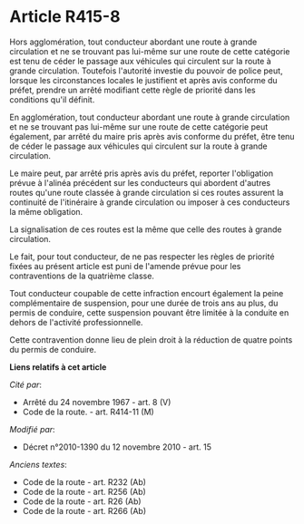 # Article R415-8

Hors agglomération, tout conducteur abordant une route à grande circulation et ne se trouvant pas lui-même sur une route de
cette catégorie est tenu de céder le passage aux véhicules qui circulent sur la route à grande circulation. Toutefois
l'autorité investie du pouvoir de police peut, lorsque les circonstances locales le justifient et après avis conforme du
préfet, prendre un arrêté modifiant cette règle de priorité dans les conditions qu'il définit. 

En agglomération, tout conducteur abordant une route à grande circulation et ne se trouvant pas lui-même sur une route de
cette catégorie peut également, par arrêté du maire pris après avis conforme du préfet, être tenu de céder le passage aux
véhicules qui circulent sur la route à grande circulation. 

Le maire peut, par arrêté pris après avis du préfet, reporter l'obligation prévue à l'alinéa précédent sur les conducteurs
qui abordent d'autres routes qu'une route classée à grande circulation si ces routes assurent la continuité de l'itinéraire à
grande circulation ou imposer à ces conducteurs la même obligation. 

La signalisation de ces routes est la même que celle des routes à grande circulation. 

Le fait, pour tout conducteur, de ne pas respecter les règles de priorité fixées au présent article est puni de l'amende
prévue pour les contraventions de la quatrième classe. 

Tout conducteur coupable de cette infraction encourt également la peine complémentaire de suspension, pour une durée de trois
ans au plus, du permis de conduire, cette suspension pouvant être limitée à la conduite en dehors de l'activité
professionnelle. 

Cette contravention donne lieu de plein droit à la réduction de quatre points du permis de conduire.

**Liens relatifs à cet article**

_Cité par_:

  - Arrêté du 24 novembre 1967 - art. 8 (V)
  - Code de la route. - art. R414-11 (M)

_Modifié par_:

  - Décret n°2010-1390 du 12 novembre 2010 - art. 15

_Anciens textes_:

  - Code de la route - art. R232 (Ab)
  - Code de la route - art. R256 (Ab)
  - Code de la route - art. R26 (Ab)
  - Code de la route - art. R266 (Ab)
